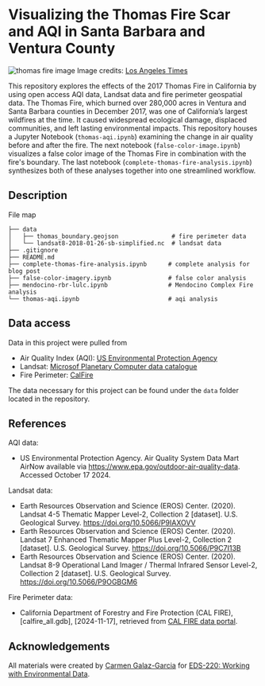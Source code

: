 # Visualizing the Thomas Fire Scar and AQI in Santa Barbara and Ventura County
![thomas fire image](https://ca-times.brightspotcdn.com/dims4/default/13305b6/2147483647/strip/true/crop/2048x1365+0+0/resize/1440x960!/quality/75/?url=https%3A%2F%2Fcalifornia-times-brightspot.s3.amazonaws.com%2F76%2F08%2F7f21ae4862f56a40e34faa951a9f%2Fla-me-thomas-fire-photos-013)
Image credits: [Los Angeles Times](https://www.latimes.com/local/lanow/la-me-thomas-fire-photos-photogallery.html)

This repository explores the effects of the 2017 Thomas Fire in California by using open access AQI data, Landsat data and fire perimeter geospatial data. The Thomas Fire, which burned over 280,000 acres in Ventura and Santa Barbara counties in December 2017, was one of California’s largest wildfires at the time. It caused widespread ecological damage, displaced communities, and left lasting environmental impacts. This repository houses a Jupyter Notebook (`thomas-aqi.ipynb`) examining the change in air quality before and after the fire. The next notebook (`false-color-image.ipynb`) visualizes a false color image of the Thomas Fire in combination with the fire's boundary. The last notebook (`complete-thomas-fire-analysis.ipynb`) synthesizes both of these analyses together into one streamlined workflow. 

## Description
File map
```
├── data
│   ├── thomas_boundary.geojson               # fire perimeter data
│   └── landsat8-2018-01-26-sb-simplified.nc  # landsat data
├── .gitignore
├── README.md
├── complete-thomas-fire-analysis.ipynb      # complete analysis for blog post
├── false-color-imagery.ipynb                # false color analysis
├── mendocino-rbr-lulc.ipynb                 # Mendocino Complex Fire analysis
└── thomas-aqi.ipynb                         # aqi analysis
```

## Data access
Data in this project were pulled from  
- Air Quality Index (AQI): [US Environmental Protection Agency](https://www.airnow.gov/aqi/aqi-basics/) 
- Landsat: [Microsof Planetary Computer data catalogue](https://planetarycomputer.microsoft.com/dataset/landsat-c2-l2)
- Fire Perimeter: [CalFire](https://www.fire.ca.gov/what-we-do/fire-resource-assessment-program/fire-perimeters)

The data necessary for this project can be found under the `data` folder located in the repository. 

## References

AQI data:
- US Environmental Protection Agency. Air Quality System Data Mart AirNow available via https://www.epa.gov/outdoor-air-quality-data. Accessed October 17 2024.

Landsat data:
- Earth Resources Observation and Science (EROS) Center. (2020). Landsat 4-5 Thematic Mapper Level-2, Collection 2 [dataset]. U.S. Geological Survey. https://doi.org/10.5066/P9IAXOVV
- Earth Resources Observation and Science (EROS) Center. (2020). Landsat 7 Enhanced Thematic Mapper Plus Level-2, Collection 2 [dataset]. U.S. Geological Survey. https://doi.org/10.5066/P9C7I13B
- Earth Resources Observation and Science (EROS) Center. (2020). Landsat 8-9 Operational Land Imager / Thermal Infrared Sensor Level-2, Collection 2 [dataset]. U.S. Geological Survey. https://doi.org/10.5066/P9OGBGM6 

Fire Perimeter data:
- California Department of Forestry and Fire Protection (CAL FIRE), [calfire_all.gdb], [2024-11-17], retrieved from [CAL FIRE data portal](https://www.fire.ca.gov/what-we-do/fire-resource-assessment-program/fire-perimeters).


## Acknowledgements
All materials were created by [Carmen Galaz-Garcia](https://github.com/carmengg) for [EDS-220: Working with Environmental Data](https://meds-eds-220.github.io/MEDS-eds-220-course/).

